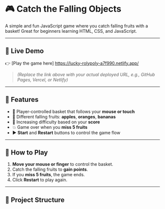 # 🎮 Catch the Falling Objects

A simple and fun JavaScript game where you catch falling fruits with a basket! Great for beginners learning HTML, CSS, and JavaScript.

---

## 🔗 Live Demo

👉 [Play the game here] https://lucky-rolypoly-a7f990.netlify.app/

> *(Replace the link above with your actual deployed URL, e.g., GitHub Pages, Vercel, or Netlify)*

---

## 🧩 Features

- 🧺 Player-controlled basket that follows your **mouse or touch**
- 🍎 Different falling fruits: **apples**, **oranges**, **bananas**
- 🔁 Increasing difficulty based on your **score**
- 💥 Game over when you **miss 5 fruits**
- ▶️ **Start** and **Restart** buttons to control the game flow

---

## 🚀 How to Play

1. **Move your mouse or finger** to control the basket.
2. Catch the falling fruits to **gain points**.
3. If you **miss 5 fruits**, the game ends.
4. Click **Restart** to play again.

---

## 📁 Project Structure

